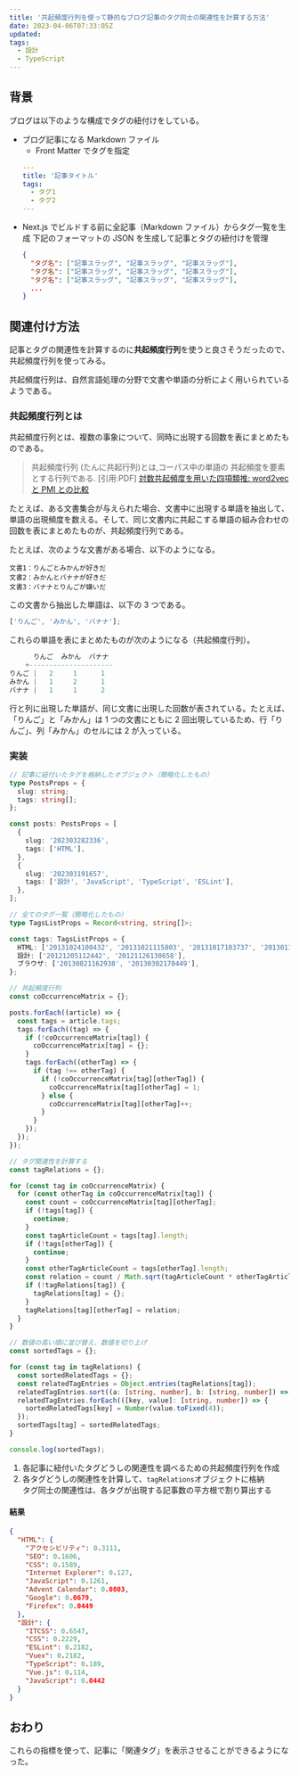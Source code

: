 ```yaml
---
title: '共起頻度行列を使って静的なブログ記事のタグ同士の関連性を計算する方法'
date: 2023-04-06T07:33:05Z
updated:
tags:
  - 設計
  - TypeScript
---
```


## 背景

ブログは以下のような構成でタグの紐付けをしている。

- ブログ記事になる Markdown ファイル
  - Front Matter でタグを指定
  ```yaml
  ---
  title: '記事タイトル'
  tags:
    - タグ1
    - タグ2
  ---
  ```
- Next.js でビルドする前に全記事（Markdown ファイル）からタグ一覧を生成
  下記のフォーマットの JSON を生成して記事とタグの紐付けを管理
  ```json
  {
    "タグ名": ["記事スラッグ", "記事スラッグ", "記事スラッグ"],
    "タグ名": ["記事スラッグ", "記事スラッグ", "記事スラッグ"],
    "タグ名": ["記事スラッグ", "記事スラッグ", "記事スラッグ"],
    ...
  }
  ```

## 関連付け方法

記事とタグの関連性を計算するのに**共起頻度行列**を使うと良さそうだったので、共起頻度行列を使ってみる。

共起頻度行列は、自然言語処理の分野で文書や単語の分析によく用いられているようである。

### 共起頻度行列とは

共起頻度行列とは、複数の事象について、同時に出現する回数を表にまとめたものである。

> 共起頻度行列 (たんに共起行列)とは,コーパス中の単語の 共起頻度を要素とする行列である.
> [引用:PDF] [対数共起頻度を用いた四項類推: word2vec と PMI との比較](https://www.jstage.jst.go.jp/article/pjsai/JSAI2020/0/JSAI2020_4Rin177/_pdf/-char/ja)

たとえば、ある文書集合が与えられた場合、文書中に出現する単語を抽出して、単語の出現頻度を数える。そして、同じ文書内に共起こする単語の組み合わせの回数を表にまとめたものが、共起頻度行列である。

たとえば、次のような文書がある場合、以下のようになる。

```
文書1：りんごとみかんが好きだ
文書2：みかんとバナナが好きだ
文書3：バナナとりんごが嫌いだ
```

この文書から抽出した単語は、以下の 3 つである。

```js
['りんご', 'みかん', 'バナナ'];
```

これらの単語を表にまとめたものが次のようになる（共起頻度行列）。

```lua
      りんご  みかん  バナナ
    +---------------------
りんご |   2     1      1
みかん |   1     2      1
バナナ |   1     1      2
```

行と列に出現した単語が、同じ文書に出現した回数が表されている。たとえば、「りんご」と「みかん」は 1 つの文書にともに 2 回出現しているため、行「りんご」、列「みかん」のセルには 2 が入っている。

### 実装

```ts
// 記事に紐付いたタグを格納したオブジェクト（簡略化したもの）
type PostsProps = {
  slug: string;
  tags: string[];
};

const posts: PostsProps = [
  {
    slug: '202303282336',
    tags: ['HTML'],
  },
  {
    slug: '202303191657',
    tags: ['設計', 'JavaScript', 'TypeScript', 'ESLint'],
  },
];

// 全てのタグ一覧（簡略化したもの）
type TagsListProps = Record<string, string[]>;

const tags: TagsListProps = {
  HTML: ['20131024100432', '20131021115803', '20131017103737', '20130110131343', '20121119162408'],
  設計: ['20121205112442', '20121126130658'],
  ブラウザ: ['20130821162938', '20130302170449'],
};

// 共起頻度行列
const coOccurrenceMatrix = {};

posts.forEach((article) => {
  const tags = article.tags;
  tags.forEach((tag) => {
    if (!coOccurrenceMatrix[tag]) {
      coOccurrenceMatrix[tag] = {};
    }
    tags.forEach((otherTag) => {
      if (tag !== otherTag) {
        if (!coOccurrenceMatrix[tag][otherTag]) {
          coOccurrenceMatrix[tag][otherTag] = 1;
        } else {
          coOccurrenceMatrix[tag][otherTag]++;
        }
      }
    });
  });
});

// タグ関連性を計算する
const tagRelations = {};

for (const tag in coOccurrenceMatrix) {
  for (const otherTag in coOccurrenceMatrix[tag]) {
    const count = coOccurrenceMatrix[tag][otherTag];
    if (!tags[tag]) {
      continue;
    }
    const tagArticleCount = tags[tag].length;
    if (!tags[otherTag]) {
      continue;
    }
    const otherTagArticleCount = tags[otherTag].length;
    const relation = count / Math.sqrt(tagArticleCount * otherTagArticleCount);
    if (!tagRelations[tag]) {
      tagRelations[tag] = {};
    }
    tagRelations[tag][otherTag] = relation;
  }
}

// 数値の高い順に並び替え、数値を切り上げ
const sortedTags = {};

for (const tag in tagRelations) {
  const sortedRelatedTags = {};
  const relatedTagEntries = Object.entries(tagRelations[tag]);
  relatedTagEntries.sort((a: [string, number], b: [string, number]) => b[1] - a[1]);
  relatedTagEntries.forEach(([key, value]: [string, number]) => {
    sortedRelatedTags[key] = Number(value.toFixed(4));
  });
  sortedTags[tag] = sortedRelatedTags;
}

console.log(sortedTags);
```

1. 各記事に紐付いたタグどうしの関連性を調べるための共起頻度行列を作成
2. 各タグどうしの関連性を計算して、`tagRelations`オブジェクトに格納  
   タグ同士の関連性は、各タグが出現する記事数の平方根で割り算出する

#### 結果

```json
{
  "HTML": {
    "アクセシビリティ": 0.3111,
    "SEO": 0.1606,
    "CSS": 0.1589,
    "Internet Explorer": 0.127,
    "JavaScript": 0.1261,
    "Advent Calendar": 0.0803,
    "Google": 0.0679,
    "Firefox": 0.0449
  },
  "設計": {
    "ITCSS": 0.6547,
    "CSS": 0.2229,
    "ESLint": 0.2182,
    "Vuex": 0.2182,
    "TypeScript": 0.189,
    "Vue.js": 0.114,
    "JavaScript": 0.0442
  }
}
```

## おわり

これらの指標を使って、記事に「関連タグ」を表示させることができるようになった。
